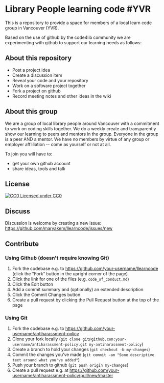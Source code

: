 Library People learning code #YVR
===============================

This is a repository to provide a space for members of a local learn code group in Vancouver (YVR).

Based on the use of github by the code4lib community we are experimenting with github to support our learning needs as follows:

## About this repository

* Post a project idea
* Create a discussion item
* Reveal your code and your repository
* Work on a software project together
* Fork a project on github
* Record meeting notes and other ideas in the wiki


## About this group

We are a group of local library people around Vancouver with a commitment to work on coding skills together. We do a weekly create and transparently show our learning to peers and mentors in the group.  Everyone in the group is a peer AND a mentor.  We have no members by virtue of any group or employer affliliation -- come as yourself or not at all.

To join you will have to:
* get your own github account
* share ideas, tools and talk

## License

[![CC0](http://i.creativecommons.org/p/zero/1.0/80x15.png) Licensed under CC0](http://creativecommons.org/publicdomain/zero/1.0/)

## Discuss

Discussion is welcome by creating a new issue: https://github.com/maryakem/llearncode/issues/new

## Contribute

### Using Github (doesn't require knowing Git)

1. Fork the codebase e.g. to https://github.com/your-username/llearncode (click the "Fork" button in the upright corner of the page)
1. Click the link for one of the files (e.g. `code_of_conduct.md`)
1. Click the Edit button
1. Add a commit summary and (optionally) an extended description
1. Click the Commit Changes button
1. Create a pull request by clicking the Pull Request button at the top of the page

### Using Git

1. Fork the codebase e.g. to https://github.com/your-username/antiharassment-policy
1. Clone your fork locally (`git clone
git@github.com:your-username/antiharassment-policy.git my-antiharassment-policy`)
1. Create a branch to hold your changes (`git checkout -b my-changes`)
1. Commit the changes you've made (`git commit -am "Some descriptive text around
what you've added"`)
1. Push your branch to github (`git push origin my-changes`)
1. Create a pull request e.g. at https://github.com/your-username/antiharassment-policy/pull/new/master
